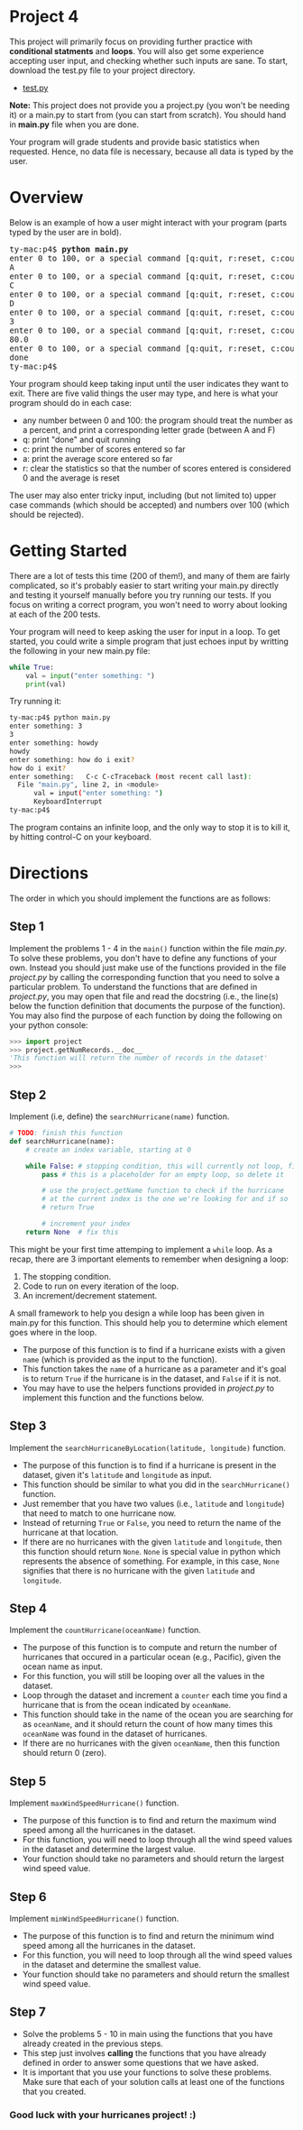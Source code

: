 # Project 4

This project will primarily focus on providing further practice with
**conditional statments** and **loops**. You will also get some
experience accepting user input, and checking whether such inputs are
sane.  To start, download the test.py file to your project
directory.

* [test.py](https://raw.githubusercontent.com/tylerharter/cs301-projects/master/fall18/p3/test.py)

**Note:** This project does not provide you a project.py (you won't be
needing it) or a main.py to start from (you can start from
scratch). You should hand in **main.py** file when you are done.

Your program will grade students and provide basic statistics when
requested.  Hence, no data file is necessary, because all data is
typed by the user.

# Overview

Below is an example of how a user might interact with your program
(parts typed by the user are in bold).

<pre>
ty-mac:p4$ <b>python main.py</b>
enter 0 to 100, or a special command [q:quit, r:reset, c:count, a:average]: <b>90</b>
A
enter 0 to 100, or a special command [q:quit, r:reset, c:count, a:average]: <b>80</b>
C
enter 0 to 100, or a special command [q:quit, r:reset, c:count, a:average]: <b>70</b>
D
enter 0 to 100, or a special command [q:quit, r:reset, c:count, a:average]: <b>c</b>
3
enter 0 to 100, or a special command [q:quit, r:reset, c:count, a:average]: <b>a</b>
80.0
enter 0 to 100, or a special command [q:quit, r:reset, c:count, a:average]: <b>q</b>
done
ty-mac:p4$ 
</pre>

Your program should keep taking input until the user indicates they
want to exit.  There are five valid things the user may type, and here
is what your program should do in each case:

* any number between 0 and 100: the program should treat the number as a percent, and print a corresponding letter grade (between A and F)
* q: print "done" and quit running
* c: print the number of scores entered so far
* a: print the average score entered so far
* r: clear the statistics so that the number of scores entered is considered 0 and the average is reset

The user may also enter tricky input, including (but not limited to)
upper case commands (which should be accepted) and numbers over 100
(which should be rejected).

# Getting Started

There are a lot of tests this time (200 of them!), and many of them
are fairly complicated, so it's probably easier to start writing your
main.py directly and testing it yourself manually before you try
running our tests.  If you focus on writing a correct program, you
won't need to worry about looking at each of the 200 tests.

Your program will need to keep asking the user for input in a loop.
To get started, you could write a simple program that just echoes
input by writting the following in your new main.py file:

```python
while True:
    val = input("enter something: ")
    print(val)
```

Try running it:

```bash
ty-mac:p4$ python main.py
enter something: 3
3
enter something: howdy
howdy
enter something: how do i exit?
how do i exit?
enter something:   C-c C-cTraceback (most recent call last):
  File "main.py", line 2, in <module>
      val = input("enter something: ")
      KeyboardInterrupt
ty-mac:p4$ 
```

The program contains an infinite loop, and the only way to stop it is
to kill it, by hitting control-C on your keyboard.

# Directions

The order in which you should implement the functions are as follows:

## Step 1
Implement the problems 1 - 4 in the `main()` function within
the file *main.py*. To solve these problems, you don't have to define
any functions of your own. Instead you should just make use of the
functions provided in the file *project.py* by calling the corresponding
function that you need to solve a particular problem. To understand the
functions that are defined in *project.py*, you may open that file and
read the docstring (i.e., the line(s) below the function definition that
documents the purpose of the function). You may also find the purpose
of each function by doing the following on your python console:
```python
>>> import project
>>> project.getNumRecords.__doc__
'This function will return the number of records in the dataset'
>>> 

``` 

## Step 2
Implement (i.e, define) the `searchHurricane(name)` function.

```python
# TODO: finish this function
def searchHurricane(name):
    # create an index variable, starting at 0

    while False: # stopping condition, this will currently not loop, fix it
        pass # this is a placeholder for an empty loop, so delete it

        # use the project.getName function to check if the hurricane
        # at the current index is the one we're looking for and if so
        # return True

        # increment your index
    return None  # fix this
```

This might be your first time attemping to implement a `while` loop.
As a recap, there are 3 important elements to remember when designing a loop:

1. The stopping condition. 
2. Code to run on every iteration of the loop.
3. An increment/decrement statement. 

A small framework to help you design a while loop has been given in main.py for this function.
This should help you to determine which element goes where in the loop.
* The purpose of this function is to find if a hurricane exists with a given
`name` (which is provided as the input to the function).
* This function takes the `name` of a hurricane as a parameter
and it's goal is to return `True` if the hurricane is in the dataset, and
`False` if it is not.
* You may have to use the helpers functions provided in *project.py*
to implement this function and the functions below.

## Step 3
Implement the `searchHurricaneByLocation(latitude, longitude)` function.
* The purpose of this function is to find if a hurricane is present in the
dataset, given it's `latitude` and `longitude` as input.
* This function should be similar to what you did in the `searchHurricane()`
function.
* Just remember that you have two values (i.e., `latitude` and `longitude`) that
need to match to one hurricane now.
* Instead of returning `True` or `False`, you need to return the name of the
hurricane at that location.
* If there are no hurricanes with the given `latitude` and `longitude`, then
this function should return `None`.  `None` is special value in python
which represents the absence of something. For example, in this case, `None`
signifies that there is no hurricane with the given `latitude` and `longitude`.

## Step 4
Implement the `countHurricane(oceanName)` function.
* The purpose of this function is to compute and return the number of
hurricanes that occured in a particular ocean (e.g., Pacific), given the
ocean name as input.
* For this function, you will still be looping over all the values in the dataset.
* Loop through the dataset and increment a `counter` each time you find a hurricane that is from the ocean indicated by `oceanName`.
* This function should take in the name of the ocean you are searching for as `oceanName`, and it should return the count of how many times this `oceanName` was found in the dataset of hurricanes.
* If there are no hurricanes with the given `oceanName`, then this function should return 0 (zero).

## Step 5
Implement `maxWindSpeedHurricane()` function.
* The purpose of this function is to find and return the maximum wind speed
among all the hurricanes in the dataset.
* For this function, you will need to loop through all the wind speed values in the dataset and determine the largest value.
* Your function should take no parameters and should return the largest wind speed value.

## Step 6
Implement `minWindSpeedHurricane()` function.
* The purpose of this function is to find and return the minimum wind speed
among all the hurricanes in the dataset.
* For this function, you will need to loop through all the wind speed values in the dataset and determine the smallest value.
* Your function should take no parameters and should return the smallest wind speed value.

## Step 7
* Solve the problems 5 - 10 in main using the functions that you have already created in the previous steps.
* This step just involves **calling** the functions that you have already defined in order to answer some questions that we have asked.
* It is important that you use your functions to solve these problems. Make sure that each of your solution calls at least one of the functions that you created.

### Good luck with your hurricanes project! :)

